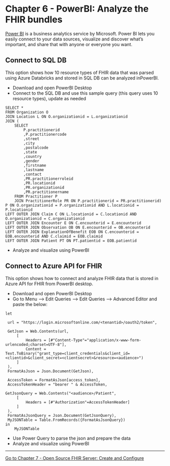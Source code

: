 # Chapter 6 - PowerBI: Analyze the FHIR bundles

[Power BI](https://docs.microsoft.com/en-us/power-bi/fundamentals/power-bi-overview) is a business analytics service by Microsoft. Power BI lets you easily connect to your data sources, visualize and discover what’s important, and share that with anyone or everyone you want.

## Connect to SQL DB
This option shows how 10 resource types of FHIR data that was parsed using Azure Databricks and stored in SQL DB can be analyzed inPowerBI.

* Download and open PowerBI Desktop
* Connect to the SQL DB and use this sample query (this query uses 10 resource types), update as needed

```
SELECT * 
FROM Organization O 
JOIN Location L ON O.organizationid = L.organizationid
JOIN (
	SELECT 
		P.practitionerid
		,P.practitionercode
		,street
		,city
		,postalcode
		,state
		,country
		,gender
		,firstname
		,lastname
		,contact
		,PR.practitionerroleid
		,PR.locationid
		,PR.organizationid
		,PR.practitionername
	FROM Practitioner P
	JOIN PractitionerRole PR ON P.practitionerid = PR.practitionerid) P ON O.organizationid = P.organizationid AND L.locationid = P.locationid
LEFT OUTER JOIN Claim C ON L.locationid = C.locationid AND O.organizationid = C.organizationid 
LEFT OUTER JOIN Encounter E ON C.encounterid = E.encounterid 
LEFT OUTER JOIN Observation OB ON E.encounterid = OB.encounterid  
LEFT OUTER JOIN ExplanationOfBenefit EOB ON C.encounterid = EOB.encounterid AND C.claimid = EOB.claimid
LEFT OUTER JOIN Patient PT ON PT.patientid = EOB.patientid
```
* Analyze and visualize using PowerBI

## Connect to Azure API for FHIR
This option shows how to connect and analyze FHIR data that is stored in Azure API for FHIR from PowerBI desktop.

* Download and open PowerBI Desktop
* Go to Menu --> Edit Queries --> Edit Queries --> Advanced Editor and paste the below:

```
let

 url = "https://login.microsoftonline.com/<tenantid>/oauth2/token",

 GetJson = Web.Contents(url,
     [
         Headers = [#"Content-Type"="application/x-www-form-urlencoded;charset=UTF-8"],
         Content = Text.ToBinary("grant_type=client_credentials&client_id=<clientid>&client_secret=<clientsecret>&resource=<audience>") 
     ]
 ),
 FormatAsJson = Json.Document(GetJson),

 AccessToken = FormatAsJson[access_token],
 AccessTokenHeader = "bearer " & AccessToken,

GetJsonQuery = Web.Contents("<audience>/Patient",
     [
         Headers = [#"Authorization"=AccessTokenHeader]
     ]
 ),
 FormatAsJsonQuery = Json.Document(GetJsonQuery),
 MyJSONTable = Table.FromRecords({FormatAsJsonQuery})
in
    MyJSONTable
```

* Use Power Query to parse the json and prepare the data
* Analyze and visualize using PowerBI
 
***

[Go to Chapter 7 - Open Source FHIR Server: Create and Configure](../Chapter7/OpenSource.md)

